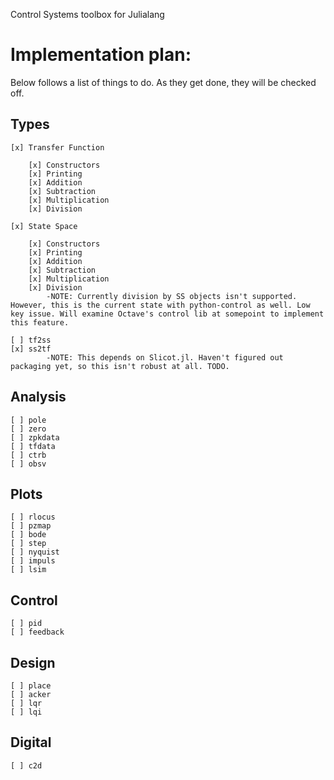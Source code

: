 Control Systems toolbox for Julialang

Implementation plan:
=====

Below follows a list of things to do. As they get done, they will be checked off.

Types
---
    [x] Transfer Function

        [x] Constructors
        [x] Printing
        [x] Addition
        [x] Subtraction
        [x] Multiplication
        [x] Division

    [x] State Space

        [x] Constructors
        [x] Printing
        [x] Addition
        [x] Subtraction
        [x] Multiplication
        [x] Division
            -NOTE: Currently division by SS objects isn't supported. However, this is the current state with python-control as well. Low key issue. Will examine Octave's control lib at somepoint to implement this feature.

    [ ] tf2ss
    [x] ss2tf
            -NOTE: This depends on Slicot.jl. Haven't figured out packaging yet, so this isn't robust at all. TODO.

Analysis
---
    [ ] pole
    [ ] zero
    [ ] zpkdata
    [ ] tfdata
    [ ] ctrb
    [ ] obsv

Plots
---
    [ ] rlocus
    [ ] pzmap
    [ ] bode
    [ ] step
    [ ] nyquist
    [ ] impuls
    [ ] lsim

Control
---
    [ ] pid
    [ ] feedback

Design
---
    [ ] place
    [ ] acker
    [ ] lqr
    [ ] lqi

Digital
---
    [ ] c2d
